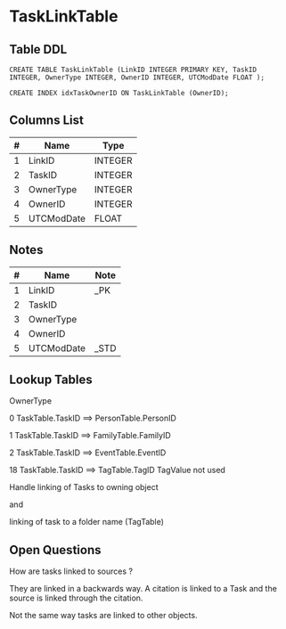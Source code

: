 # TaskLinkTable

## Table DDL

```
CREATE TABLE TaskLinkTable (LinkID INTEGER PRIMARY KEY, TaskID INTEGER, OwnerType INTEGER, OwnerID INTEGER, UTCModDate FLOAT );

CREATE INDEX idxTaskOwnerID ON TaskLinkTable (OwnerID);
```

## Columns List

| #   | Name       | Type    |
| --- | ---------- | ------- |
| 1   | LinkID     | INTEGER |
| 2   | TaskID     | INTEGER |
| 3   | OwnerType  | INTEGER |
| 4   | OwnerID    | INTEGER |
| 5   | UTCModDate | FLOAT   |

## Notes

| #   | Name       | Note |
| --- | ---------- | ---- |
| 1   | LinkID     | _PK  |
| 2   | TaskID     |      |
| 3   | OwnerType  |      |
| 4   | OwnerID    |      |
| 5   | UTCModDate | _STD |

## Lookup Tables

OwnerType

0    TaskTable.TaskID ==> PersonTable.PersonID

1    TaskTable.TaskID ==> FamilyTable.FamilyID

2    TaskTable.TaskID ==> EventTable.EventID

18    TaskTable.TaskID ==> TagTable.TagID            TagValue not used



Handle linking of Tasks to owning object

and 

linking of task to a folder name (TagTable)


## Open Questions

How are tasks linked to sources ?

They are linked in a backwards way. A citation is linked to a Task and
the source is linked through the citation.

Not the same way tasks are linked to other objects.






